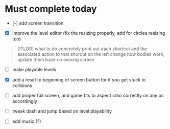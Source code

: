 # Must complete today
- [-] add screen transition
- [x] improve the level editor (fix the resizing properly, add for circles resizing too)
> [!TLDR] what to do concretely
> print out each shortcut and the associated action to that shorcut on the left
> change how bodies work, update them base on owning screen

- [ ] make playable levels
- [x] add a reset to beginning of screen button for if you get stuck in collisions
- [ ] add proper full screen, and game fits to aspect ratio correctly on any pc accordingly
- [ ] tweak dash and jump based on level playability
- [ ] add music (?)


